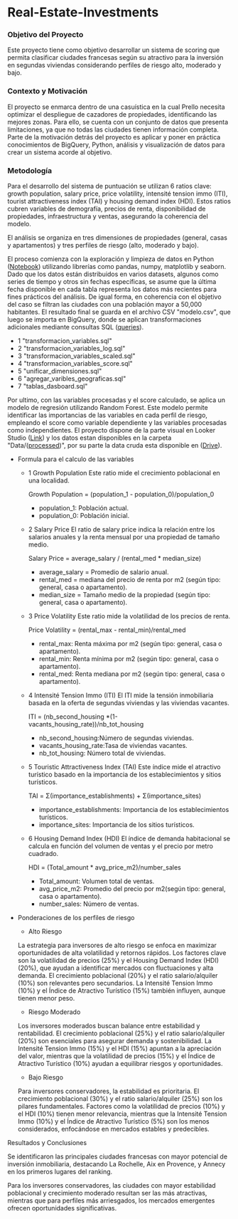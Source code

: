 # Real-Estate-Investments

### Objetivo del Proyecto
Este proyecto tiene como objetivo desarrollar un sistema de scoring que permita clasificar ciudades francesas según su atractivo para la inversión en segundas viviendas considerando perfiles de riesgo alto, moderado y bajo.

### Contexto y Motivación
El proyecto se enmarca dentro de una casuística en la cual Prello necesita optimizar el despliegue de cazadores de propiedades, identificando las mejores zonas. Para ello, se cuenta con un conjunto de datos que presenta limitaciones, ya que no todas las ciudades tienen información completa. Parte de la motivación detrás del proyecto es aplicar y poner en práctica conocimientos de BigQuery, Python, análisis y visualización de datos para crear un sistema acorde al objetivo.

### Metodología

Para el desarrollo del sistema de puntuación se utilizan 6 ratios clave: growth population, salary price, price volatility, intensité tension immo (ITI), tourist attractiveness index (TAI) y housing demand index (HDI). Estos ratios cubren variables de demografía, precios de renta, disponibilidad de propiedades, infraestructura y ventas, asegurando la coherencia del modelo.

El análisis se organiza en tres dimensiones de propiedades (general, casas y apartamentos) y tres perfiles de riesgo (alto, moderado y bajo).

El proceso comienza con la exploración y limpieza de datos en Python ([Notebook](https://github.com/kevin-rsj/Real-Estate-Investments/blob/main/Notebooks/exploracion_variables_log.ipynb)) utilizando librerías como pandas, numpy, matplotlib y seaborn. Dado que los datos están distribuidos en varios datasets, algunos como series de tiempo y otros sin fechas específicas, se asume que la última fecha disponible en cada tabla representa los datos más recientes para fines prácticos del análisis. De igual forma, en coherencia con el objetivo del caso se filtran las ciudades con una población mayor a 50,000 habitantes. El resultado final se guarda en el archivo CSV "modelo.csv", que luego se importa en BigQuery, donde se aplican transformaciones adicionales mediante consultas SQL ([queries](https://github.com/kevin-rsj/Real-Estate-Investments/tree/main/Sql_queries)).

  - 1 "transformacion_variables.sql"
  - 2 "transformacion_variables_log.sql"
  - 3 "transformacion_variables_scaled.sql"
  - 4 "transformacion_variables_score.sql"
  - 5 "unificar_dimensiones.sql"
  - 6 "agregar_varibles_geograficas.sql"
  - 7 "tablas_dasboard.sql"

Por ultimo, con las variables procesadas y el score calculado, se aplica un modelo de regresión utilizando Random Forest. Este modelo permite identificar las importancias de las variables en cada perfil de riesgo, empleando el score como variable dependiente y las variables procesadas como independientes. El proyecto dispone de la parte visual en Looker Studio ([Link](https://lookerstudio.google.com/reporting/3e106682-a635-4d55-ba9b-b4cf547afbbd)) y los datos estan disponibles en la carpeta "Data/([processed](https://github.com/kevin-rsj/Real-Estate-Investments/tree/main/Data/processed))", por su parte la data cruda esta disponible en ([Drive](https://drive.google.com/drive/folders/1DyDEhws_5C0ITh2232jmypNnYiJRFi-F?usp=sharing)). 

- Formula para el calculo de las variables
  
  - 1 Growth Population
    Este ratio mide el crecimiento poblacional en una localidad.
 
    Growth Population = (population_1 - population_0)/population_0
    
    - population_1: Población actual.
    - population_0: Población inicial.
      
  - 2 Salary Price
    El ratio de salary price indica la relación entre los salarios anuales y la renta mensual por una propiedad de tamaño medio.

    Salary Price = average_salary / (rental_med * median_size)

    - average_salary = Promedio de salario anual.
    - rental_med = mediana del precio de renta por m2 (según tipo: general, casa o apartamento).
    - median_size = Tamaño medio de la propiedad (según tipo: general, casa o apartamento).

  - 3 Price Volatility
    Este ratio mide la volatilidad de los precios de renta.

    Price Volatility = (rental_max - rental_min)/rental_med

    - rental_max: Renta máxima por m2 (según tipo: general, casa o apartamento).
    - rental_min: Renta mínima por m2 (según tipo: general, casa o apartamento).
    - rental_med: Renta mediana por m2 (según tipo: general, casa o apartamento).

  - 4 Intensité Tension Immo (ITI)
    El ITI mide la tensión inmobiliaria basada en la oferta de segundas viviendas y las viviendas vacantes.

    ITI = (nb_second_housing *(1-vacants_housing_rate))/nb_tot_housing

    - nb_second_housing:Número de segundas viviendas.
    - vacants_housing_rate:Tasa de viviendas vacantes.
    - nb_tot_housing: Número total de viviendas.

  - 5 Touristic Attractiveness Index (TAI)
    Este índice mide el atractivo turístico basado en la importancia de los establecimientos y sitios turísticos.

    TAI = Σ(importance_establishments) + Σ(importance_sites)

    - importance_establishments: Importancia de los establecimientos turísticos.
    - importance_sites: Importancia de los sitios turísticos.

  - 6 Housing Demand Index (HDI)
    El índice de demanda habitacional se calcula en función del volumen de ventas y el precio por metro cuadrado.
 
    HDI = (Total_amount * avg_price_m2)/number_sales
    
    - Total_amount: Volumen total de ventas.
    - avg_price_m2: Promedio del precio por m2(según tipo: general, casa o apartamento).
    - number_sales: Número de ventas.
    
- Ponderaciones de los perfiles de riesgo
   
  - Alto Riesgo
    
  La estrategia para inversores de alto riesgo se enfoca en maximizar oportunidades de alta volatilidad y retornos rápidos. Los factores clave son la volatilidad de precios (25%) y el Housing Demand Index (HDI) (20%), que ayudan a identificar mercados con fluctuaciones y alta demanda. El crecimiento poblacional (20%) y el ratio salario/alquiler (10%) son relevantes pero secundarios. La Intensité Tension Immo (10%) y el Índice de Atractivo Turístico (15%) también influyen, aunque tienen menor peso.

  - Riesgo Moderado
    
  Los inversores moderados buscan balance entre estabilidad y rentabilidad. El crecimiento poblacional (25%) y el ratio salario/alquiler (20%) son esenciales para asegurar demanda y sostenibilidad. La Intensité Tension Immo (15%) y el HDI (15%) apuntan a la apreciación del valor, mientras que la volatilidad de precios (15%) y el Índice de Atractivo Turístico (10%) ayudan a equilibrar riesgos y oportunidades.

  - Bajo Riesgo
    
  Para inversores conservadores, la estabilidad es prioritaria. El crecimiento poblacional (30%) y el ratio salario/alquiler (25%) son los pilares fundamentales. Factores como la volatilidad de precios (10%) y el HDI (10%) tienen menor relevancia, mientras que la Intensité Tension Immo (10%) y el Índice de Atractivo Turístico (5%) son los menos considerados, enfocándose en mercados estables y predecibles.

Resultados y Conclusiones

Se identificaron las principales ciudades francesas con mayor potencial de inversión inmobiliaria, destacando La Rochelle, Aix en Provence, y Annecy en los primeros lugares del ranking.

Para los inversores conservadores, las ciudades con mayor estabilidad poblacional y crecimiento moderado resultan ser las más atractivas, mientras que para perfiles más arriesgados, los mercados emergentes ofrecen oportunidades significativas.
